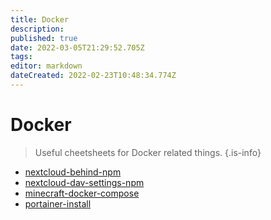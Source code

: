 ```yaml
---
title: Docker
description: 
published: true
date: 2022-03-05T21:29:52.705Z
tags: 
editor: markdown
dateCreated: 2022-02-23T10:48:34.774Z
---
```


# Docker
> Useful cheetsheets for Docker related things.
{.is-info}



- [nextcloud-behind-npm](/en/nextcloud-behind-npm)
- [nextcloud-dav-settings-npm](/en/nextcloud-dav-settings-npm)
- [minecraft-docker-compose](/en/minecraft-docker-compose)
- [portainer-install](/en/portainer-install)